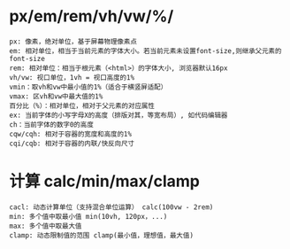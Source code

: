 # px/em/rem/vh/vw/%/
    px: 像素，绝对单位，基于屏幕物理像素点
    em: 相对单位，相当于当前元素的字体大小。若当前元素未设置font-size,则继承父元素的font-size
    rem: 相对单位：相当于根元素（<html>）的字体大小, 浏览器默认16px  
    vh/vw: 视口单位，1vh = 视口高度的1%
    vmin：取vh和vw中最小值的1%（适合于横竖屏适配）
    vmax: 区vh和vw中最大值的1%
    百分比（%）：相对单位，相对于父元素的对应属性
    ex: 当前字体的小写字母X的高度（排版对其，等宽布局）, 如代码编辑器
    ch：当前字体的数字0的高度
    cqw/cqh: 相对于容器的宽度和高度的1%
    cqi/cqb: 相对于容器的内联/快反向尺寸
# 计算 calc/min/max/clamp
    cacl: 动态计算单位（支持混合单位运算） calc(100vw - 2rem)  
    min: 多个值中取最小值 min(10vh, 120px，...)
    max: 多个值中取最大值
    clamp: 动态限制值的范围 clamp(最小值，理想值，最大值)